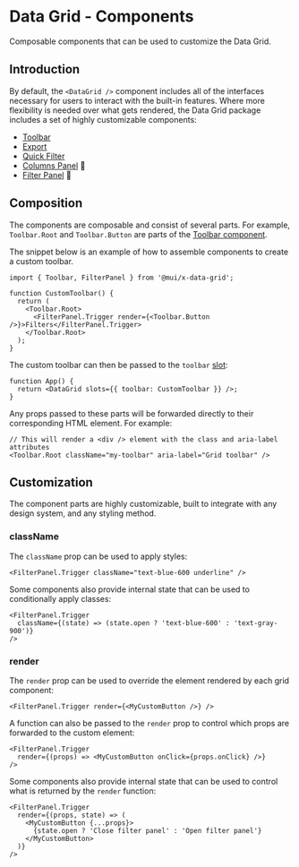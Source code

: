 # Data Grid - Components

<p class="description">Composable components that can be used to customize the Data Grid.</p>

## Introduction

By default, the `<DataGrid />` component includes all of the interfaces necessary for users to interact with the built-in features. Where more flexibility is needed over what gets rendered, the Data Grid package includes a set of highly customizable components:

- [Toolbar](/x/react-data-grid/components/toolbar/)
- [Export](/x/react-data-grid/components/export/)
- [Quick Filter](/x/react-data-grid/components/quick-filter/)
- [Columns Panel](/x/react-data-grid/components/columns-panel/) 🚧
- [Filter Panel](/x/react-data-grid/components/filter-panel/) 🚧

## Composition

The components are composable and consist of several parts. For example, `Toolbar.Root` and `Toolbar.Button` are parts of the [Toolbar component](/x/react-data-grid/components/toolbar/).

The snippet below is an example of how to assemble components to create a custom toolbar.

```tsx
import { Toolbar, FilterPanel } from '@mui/x-data-grid';

function CustomToolbar() {
  return (
    <Toolbar.Root>
      <FilterPanel.Trigger render={<Toolbar.Button />}>Filters</FilterPanel.Trigger>
    </Toolbar.Root>
  );
}
```

The custom toolbar can then be passed to the `toolbar` [slot](/x/react-data-grid/components/):

```tsx
function App() {
  return <DataGrid slots={{ toolbar: CustomToolbar }} />;
}
```

Any props passed to these parts will be forwarded directly to their corresponding HTML element. For example:

```tsx
// This will render a <div /> element with the class and aria-label attributes
<Toolbar.Root className="my-toolbar" aria-label="Grid toolbar" />
```

## Customization

The component parts are highly customizable, built to integrate with any design system, and any styling method.

### className

The `className` prop can be used to apply styles:

```tsx
<FilterPanel.Trigger className="text-blue-600 underline" />
```

Some components also provide internal state that can be used to conditionally apply classes:

```tsx
<FilterPanel.Trigger
  className={(state) => (state.open ? 'text-blue-600' : 'text-gray-900')}
/>
```

### render

The `render` prop can be used to override the element rendered by each grid component:

```tsx
<FilterPanel.Trigger render={<MyCustomButton />} />
```

A function can also be passed to the `render` prop to control which props are forwarded to the custom element:

```tsx
<FilterPanel.Trigger
  render={(props) => <MyCustomButton onClick={props.onClick} />}
/>
```

Some components also provide internal state that can be used to control what is returned by the `render` function:

```tsx
<FilterPanel.Trigger
  render={(props, state) => (
    <MyCustomButton {...props}>
      {state.open ? 'Close filter panel' : 'Open filter panel'}
    </MyCustomButton>
  )}
/>
```
